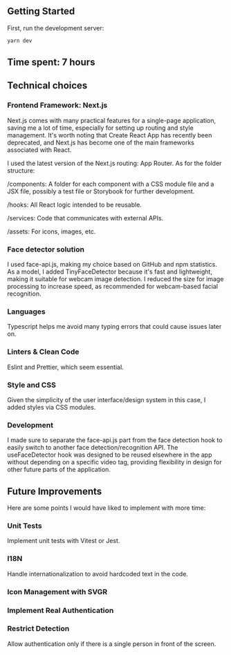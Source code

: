 ## Getting Started

First, run the development server:

```bash
yarn dev
```


## Time spent: 7 hours

## Technical choices

### Frontend Framework: Next.js
Next.js comes with many practical features for a single-page application, saving me a lot of time, especially for setting up routing and style management. It's worth noting that Create React App has recently been deprecated, and Next.js has become one of the main frameworks associated with React.

I used the latest version of the Next.js routing: App Router. As for the folder structure:

/components: A folder for each component with a CSS module file and a JSX file, possibly a test file or Storybook for further development.

/hooks: All React logic intended to be reusable.

/services: Code that communicates with external APIs.

/assets: For icons, images, etc.

### Face detector solution
I used face-api.js, making my choice based on GitHub and npm statistics. As a model, I added TinyFaceDetector because it's fast and lightweight, making it suitable for webcam image detection. I reduced the size for image processing to increase speed, as recommended for webcam-based facial recognition.

### Languages
Typescript helps me avoid many typing errors that could cause issues later on.

### Linters & Clean Code
Eslint and Prettier, which seem essential.

### Style and CSS
Given the simplicity of the user interface/design system in this case, I added styles via CSS modules.

### Development
I made sure to separate the face-api.js part from the face detection hook to easily switch to another face detection/recognition API. The useFaceDetector hook was designed to be reused elsewhere in the app without depending on a specific video tag, providing flexibility in design for other future parts of the application.

## Future Improvements
Here are some points I would have liked to implement with more time:

### Unit Tests
Implement unit tests with Vitest or Jest.

### I18N
Handle internationalization to avoid hardcoded text in the code.

### Icon Management with SVGR

### Implement Real Authentication

### Restrict Detection
Allow authentication only if there is a single person in front of the screen.
